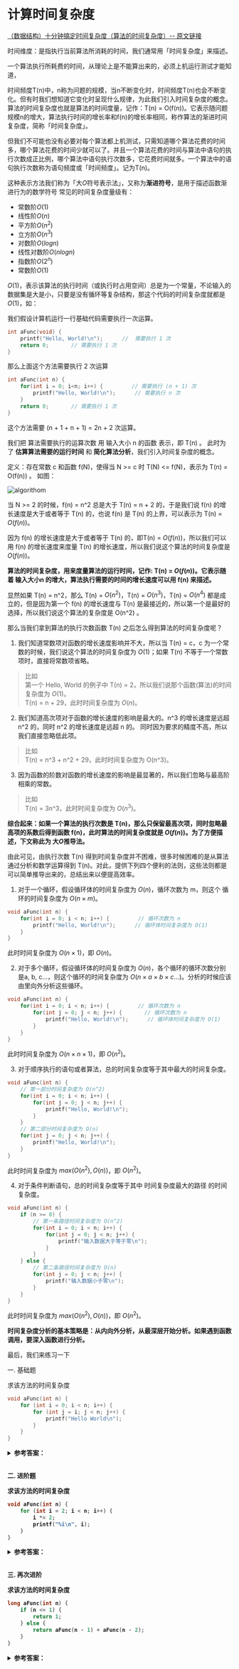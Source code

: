 # 计算时间复杂度

[（数据结构）十分钟搞定时间复杂度（算法的时间复杂度）-- 原文链接](https://www.jianshu.com/p/f4cca5ce055a)

时间维度：是指执行当前算法所消耗的时间，我们通常用「时间复杂度」来描述。

一个算法执行所耗费的时间，从理论上是不能算出来的，必须上机运行测试才能知道，

时间频度T(n)中，n称为问题的规模，当n不断变化时，时间频度T(n)也会不断变化。但有时我们想知道它变化时呈现什么规律，为此我们引入时间复杂度的概念。算法的时间复杂度也就是算法的时间度量，记作：T(n) = O(f(n))。它表示随问题规模n的增大，算法执行时间的增长率和f(n)的增长率相同，称作算法的渐进时间复杂度，简称「时间复杂度」。

但我们不可能也没有必要对每个算法都上机测试，只需知道哪个算法花费的时间多，哪个算法花费的时间少就可以了。并且一个算法花费的时间与算法中语句的执行次数成正比例，哪个算法中语句执行次数多，它花费时间就多。一个算法中的语句执行次数称为语句频度或「时间频度」。记为T(n)。

这种表示方法我们称为「大$O$符号表示法」，又称为**渐进符号**，是用于描述函数渐进行为的数学符号
常见的时间复杂度量级有：

* 常数阶$O(1)$
* 线性阶$O(n)$
* 平方阶$O(n^2)$
* 立方阶$O(n^3)$
* 对数阶$O(logn)$
* 线性对数阶$O(nlogn)$
* 指数阶$O(2^n)$
* 常数阶$O(1)$

$O(1)$，表示该算法的执行时间（或执行时占用空间）总是为一个常量，不论输入的数据集是大是小，只要是没有循环等复杂结构，那这个代码的时间复杂度就都是$O(1)$，如：

我们假设计算机运行一行基础代码需要执行一次运算。

```C
int aFunc(void) {
    printf("Hello, World!\n");      //  需要执行 1 次
    return 0;       // 需要执行 1 次
}
```

那么上面这个方法需要执行 2 次运算

```C
int aFunc(int n) {
    for(int i = 0; i<n; i++) {         // 需要执行 (n + 1) 次
        printf("Hello, World!\n");      // 需要执行 n 次
    }
    return 0;       // 需要执行 1 次
}
```
这个方法需要 (n + 1 + n + 1) = 2n + 2 次运算。

我们把 算法需要执行的运算次数 用 输入大小 n 的函数 表示，即 T(n) 。
此时为了 **估算算法需要的运行时间** 和 **简化算法分析**，我们引入时间复杂度的概念。

定义：存在常数 c 和函数 f(N)，使得当 N >= c 时 T(N) <= f(N)，表示为 T(n) = O(f(n)) 。
如图：

![algorithom](./resources/2_algorithm/1_algorithm.png)

当 N >= 2 的时候，f(n) = n^2 总是大于 T(n) = n + 2 的，于是我们说 f(n) 的增长速度是大于或者等于 T(n) 的，也说 f(n) 是 T(n) 的上界，可以表示为 T(n) = $O(f(n))$。

因为 f(n) 的增长速度是大于或者等于 T(n) 的，即T(n) = $O(f(n))$，所以我们可以用 f(n) 的增长速度来度量 T(n) 的增长速度，所以我们说这个算法的时间复杂度是 $O(f(n))$。

**算法的时间复杂度，用来度量算法的运行时间，记作: T(n) = $O(f(n))$。它表示随着 输入大小n 的增大，算法执行需要的时间的增长速度可以用 f(n) 来描述。**

显然如果 T(n) = n^2，那么 T(n) = $O(n^2)$，T(n) = $O(n^3)$，T(n) = $O(n^4)$ 都是成立的，但是因为第一个 f(n) 的增长速度与 T(n) 是最接近的，所以第一个是最好的选择，所以我们说这个算法的复杂度是 O(n^2) 。

那么当我们拿到算法的执行次数函数 T(n) 之后怎么得到算法的时间复杂度呢？

1. 我们知道常数项对函数的增长速度影响并不大，所以当 T(n) = c，c 为一个常数的时候，我们说这个算法的时间复杂度为 $O(1)$；如果 T(n) 不等于一个常数项时，直接将常数项省略。

>比如  
>第一个 Hello, World 的例子中 T(n) = 2，所以我们说那个函数(算法)的时间复杂度为 $O(1)$。  
>T(n) = n + 29，此时时间复杂度为 $O(n)$。

2. 我们知道高次项对于函数的增长速度的影响是最大的。n^3 的增长速度是远超 n^2 的，同时 n^2 的增长速度是远超 n 的。 同时因为要求的精度不高，所以我们直接忽略低此项。

> 比如  
> T(n) = n^3 + n^2 + 29，此时时间复杂度为 O(n^3)。

3. 因为函数的阶数对函数的增长速度的影响是最显著的，所以我们忽略与最高阶相乘的常数。

>比如  
>T(n) = 3n^3，此时时间复杂度为 $O(n^3)$。

**综合起来：如果一个算法的执行次数是 T(n)，那么只保留最高次项，同时忽略最高项的系数后得到函数 f(n)，此时算法的时间复杂度就是 $O(f(n))$。为了方便描述，下文称此为 大$O$推导法。**

由此可见，由执行次数 T(n) 得到时间复杂度并不困难，很多时候困难的是从算法通过分析和数学运算得到 T(n)。对此，提供下列四个便利的法则，这些法则都是可以简单推导出来的，总结出来以便提高效率。

1. 对于一个循环，假设循环体的时间复杂度为 $O(n)$，循环次数为 m，则这个
循环的时间复杂度为 $O(n×m)$。

```C
void aFunc(int n) {
    for(int i = 0; i < n; i++) {         // 循环次数为 n
        printf("Hello, World!\n");      // 循环体时间复杂度为 O(1)
    }
}
```

此时时间复杂度为 $O(n × 1)$，即 $O(n)$。

2. 对于多个循环，假设循环体的时间复杂度为 $O(n)$，各个循环的循环次数分别是a, b, c...，则这个循环的时间复杂度为 $O(n×a×b×c...)$。分析的时候应该由里向外分析这些循环。

```C
void aFunc(int n) {
    for(int i = 0; i < n; i++) {         // 循环次数为 n
        for(int j = 0; j < n; j++) {       // 循环次数为 n
            printf("Hello, World!\n");      // 循环体时间复杂度为 O(1)
        }
    }
}
```

此时时间复杂度为 $O(n × n × 1)$，即 $O(n^2)$。

3. 对于顺序执行的语句或者算法，总的时间复杂度等于其中最大的时间复杂度。

```C
void aFunc(int n) {
    // 第一部分时间复杂度为 O(n^2)
    for(int i = 0; i < n; i++) {
        for(int j = 0; j < n; j++) {
            printf("Hello, World!\n");
        }
    }
    // 第二部分时间复杂度为 O(n)
    for(int j = 0; j < n; j++) {
        printf("Hello, World!\n");
    }
}
```

此时时间复杂度为 $max(O(n^2), O(n))$，即 $O(n^2)$。

4. 对于条件判断语句，总的时间复杂度等于其中 时间复杂度最大的路径 的时间复杂度。

```C
void aFunc(int n) {
    if (n >= 0) {
        // 第一条路径时间复杂度为 O(n^2)
        for(int i = 0; i < n; i++) {
            for(int j = 0; j < n; j++) {
                printf("输入数据大于等于零\n");
            }
        }
    } else {
        // 第二条路径时间复杂度为 O(n)
        for(int j = 0; j < n; j++) {
            printf("输入数据小于零\n");
        }
    }
}
```

此时时间复杂度为 $max(O(n^2), O(n))$，即 $O(n^2)$。

**时间复杂度分析的基本策略是：从内向外分析，从最深层开始分析。如果遇到函数调用，要深入函数进行分析。**

最后，我们来练习一下

一. 基础题

求该方法的时间复杂度

```C
void aFunc(int n) {
    for (int i = 0; i < n; i++) {
        for (int j = i; j < n; j++) {
            printf("Hello World\n");
        }
    }
}
```
<b><details><summary>参考答案：</summary>
当 i = 0 时，内循环执行 n 次运算，当 i = 1 时，内循环执行 n - 1 次运算……当 i = n - 1 时，内循环执行 1 次运算。
所以，执行次数 $T(n) = n + (n - 1) + (n - 2)……+ 1 = n(n + 1) / 2 = n^2 / 2 + n / 2$。
根据上文说的 大$O$推导法 可以知道，此时时间复杂度为 $O(n^2)$。
</details>
<br/>

二. 进阶题

求该方法的时间复杂度

```C
void aFunc(int n) {
    for (int i = 2; i < n; i++) {
        i *= 2;
        printf("%i\n", i);
    }
}
```

<b><details><summary>参考答案：</summary>
假设循环次数为 t，则循环条件满足 $2^t < n$。
可以得出，执行次数$t = log(2)(n)$，即 $T(n) = log(2)(n)$，可见时间复杂度为 $O(log(2)(n))$，即 $O(log n)$。
</details>
<br/>

三. 再次进阶

求该方法的时间复杂度

```C
long aFunc(int n) {
    if (n <= 1) {
        return 1;
    } else {
        return aFunc(n - 1) + aFunc(n - 2);
    }
}
```

<b><details><summary>参考答案：</summary>
显然运行次数，$T(0) = T(1) = 1$，同时 $T(n) = T(n - 1) + T(n - 2) + 1$，这里的 1 是其中的加法算一次执行。
显然 $T(n) = T(n - 1) + T(n - 2)$ 是一个[斐波那契数列](https://baike.baidu.com/item/斐波那契数列)，通过**归纳证明法**可以证明，当 $n >= 1$ 时 $T(n) < (5/3)^n$，同时当 n > 4 时 $T(n) >= (3/2)^n$。
所以该方法的时间复杂度可以表示为 $O((5/3)^n)$，简化后为 $O(2^n)$。
可见这个方法所需的运行时间是以指数的速度增长的。如果大家感兴趣，可以试下分别用 1，10，100 的输入大小来测试下算法的运行时间，相信大家会感受到时间复杂度的无穷魅力。


下面是一个 二叉树的解法：

![fib_tree](./resources/2_algorithm/fib_tree.png)

|||
|---|--|
|二叉树的层数=n-1|当 N=5 时，二叉树有四层|
|二叉树第 h 层的个数 $2^h$(从第0开始)||
|二叉树总结点数=(2^(n-1))-1|前三层总节点数=$(2^3)-1=7$ 所有终结点=(2^3)-1+2=9|

总结点数=斐波那契数执行次数  当 N=5 时，时间复杂度= $O(f(5))=O(2^3)+1$
所以斐波那契数的时间复杂度$T(n)=O(f(n))=O$(2^(n-2))+1)=$O(2^n)$


斐波那契通项公式：

![fib_](./resources/2_algorithm/fib_.png)
</details>
